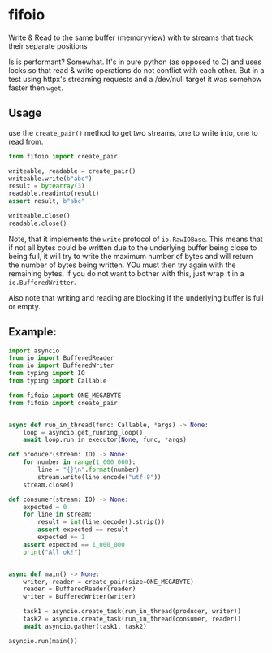 # fifoio
Write &amp; Read to the same buffer (memoryview) with to streams that track their separate positions

Is is performant? Somewhat. It's in pure python (as opposed to C) and uses locks so that read & write operations do not
conflict with each other. But in a test using httpx's streaming requests and a /dev/null target it was somehow faster
then `wget`.

## Usage

use the `create_pair()` method to get two streams, one to write into, one to read from.

```python
from fifoio import create_pair

writeable, readable = create_pair()
writeable.write(b"abc")
result = bytearray(3)
readable.readinto(result)
assert result, b"abc"

writeable.close()
readable.close()

```

Note, that it implements the `write` protocol of `io.RawIOBase`. This means that if not all bytes could be written due
to the underlying buffer being close to being full, it will try to write the maximum number of bytes and will return
the number of bytes being written. YOu must then try again with the remaining bytes. If you do not want to bother with
this, just wrap it in a `io.BufferedWritter`.

Also note that writing and reading are blocking if the underlying buffer is full or empty. 

## Example:
```python
import asyncio
from io import BufferedReader
from io import BufferedWriter
from typing import IO
from typing import Callable

from fifoio import ONE_MEGABYTE
from fifoio import create_pair


async def run_in_thread(func: Callable, *args) -> None:
    loop = asyncio.get_running_loop()
    await loop.run_in_executor(None, func, *args)

def producer(stream: IO) -> None:
    for number in range(1_000_000):
        line = "{}\n".format(number)
        stream.write(line.encode("utf-8"))
    stream.close()

def consumer(stream: IO) -> None:
    expected = 0
    for line in stream:
        result = int(line.decode().strip())
        assert expected == result
        expected += 1
    assert expected == 1_000_000
    print("All ok!")


async def main() -> None:
    writer, reader = create_pair(size=ONE_MEGABYTE)
    reader = BufferedReader(reader)
    writer = BufferedWriter(writer)

    task1 = asyncio.create_task(run_in_thread(producer, writer))
    task2 = asyncio.create_task(run_in_thread(consumer, reader))
    await asyncio.gather(task1, task2)

asyncio.run(main())
```